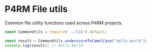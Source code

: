 # P4RM File utils

Common file utility functions used across P4RM projects.

```js
const CommonUtils = require('../lib').default;

const result = CommonUtils.underscoreToCamelCase('hello_world');
console.log(result); // Hello World
```
